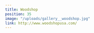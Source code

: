 ```yaml
---
title: Woodshop
position: 35
image: "/uploads/gallery__woodshop.jpg"
link: http://www.woodshopusa.com/
---
```


